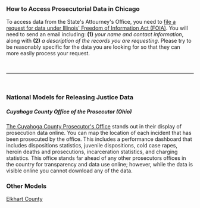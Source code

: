 ### How to Access Prosecutorial Data in Chicago

To access data from the State's Attourney's Office, you need to [file a request for data under Illinois' Freedom of Information Act (FOIA)](http://www.statesattorney.org/about_the_office.html). You will need to send an email including: **(1)** *your name and contact information*, along with **(2)** *a description of the records you are requesting*. Please try to be reasonably specific for the data you are looking for so that they can more easily process your request.

<br><hr><br>


### National Models for Releasing Justice Data  

##### Cuyahoga County Office of the Prosecutor (Ohio)

[The Cuyahoga County Prosecutor's Office](http://prosecutor.cuyahogacounty.us/en-US/benchmarks-data.aspx) stands out in their display of prosecution data online. You can map the location of each incident that has been prosecuted by the office. This includes a performance dashboard that includes dispositions statistics, juvenile dispositions, cold case rapes, heroin deaths and prosecutions, incarceration statistics, and charging statistics. This office stands far ahead of any other prosecutors offices in the country for transparency and data use online; however, while the data is visible online you cannot download any of the data.

### Other Models

[Elkhart County](http://www.elkhartcountyprosecutor.com/about-us/annual-data) 
